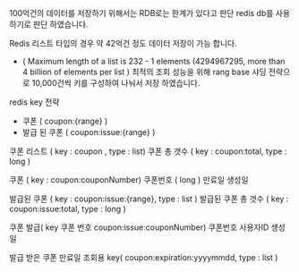 
100억건의 데이터를 저장하기 위해서는 RDB로는 한계가 있다고 판단 redis db를 사용하기로 판단 하였습니다.

 Redis 리스트 타입의 경우 약 42억건 정도 데이터 저장이 가능 합니다.
  * ( Maximum length of a list is 232 - 1 elements (4294967295, more than 4 billion of elements per list )
최적의 조회 성능을 위해 rang base 샤딩 전략으로 10,000건씩 키를 구성하여 나눠서 저장 하였습니다.
		
redis key 전략
 - 쿠폰 ( coupon:{range} )
 - 발급 된 쿠폰 ( coupon:issue:{range} )

쿠폰 리스트 ( key : coupon , type : list)
쿠폰 총 갯수 ( key : coupon:total, type : long )

쿠폰 ( key : coupon:couponNumber)
   쿠폰번호 ( long )
   만료일
   생성일


발급된 쿠폰 ( key : coupon:issue:{range}, type : list )
발급된 쿠폰 총 갯수 ( key : coupon:issue:total, type : long )

쿠폰 발급( key 쿠폰 번호 coupon:issue:couponNumber)
   쿠폰번호
   사용자ID
   생성일

발급 받은 쿠폰 만료일 조회용 key( coupon:expiration:yyyymmdd, type : list )
